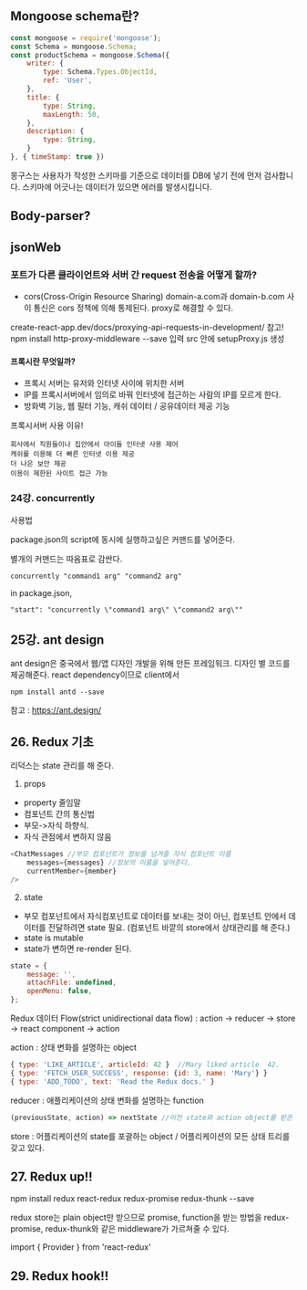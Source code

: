 ## Mongoose schema란?

```javascript
const mongoose = require('mongoose');
const Schema = mongoose.Schema;
const productSchema = mongoose.Schema({
    writer: {
        type: Schema.Types.ObjectId,
        ref: 'User',
    },
    title: {
        type: String,
        maxLength: 50,
    },
    description: {
        type: String,
    }
}, { timeStamp: true })
```
몽구스는 사용자가 작성한 스키마를 기준으로 데이터를 DB에 넣기 전에 먼저 검사합니다. 스키마에 어긋나는 데이터가 있으면 에러를 발생시킵니다.


## Body-parser?

## jsonWeb


### 포트가 다른 클라이언트와 서버 간 request 전송을 어떻게 할까?

- cors(Cross-Origin Resource Sharing)
domain-a.com과 domain-b.com 사이 통신은 cors 정책에 의해 통제된다.
proxy로 해결할 수 있다.

create-react-app.dev/docs/proxying-api-requests-in-development/ 참고!
npm install http-proxy-middleware --save 입력
src 안에 setupProxy.js 생성

#### 프록시란 무엇일까?
- 프록시 서버는 유저와 인터넷 사이에 위치한 서버
- IP를 프록시서버에서 임의로 바꿔 인터넷에 접근하는 사람의 IP를 모르게 한다.
- 방화벽 기능, 웹 필터 기능, 캐쉬 데이터 / 공유데이터 제공 기능

프록시서버 사용 이유!

    회사에서 직원들이나 집안에서 아이들 인터넷 사용 제어
    캐쉬를 이용해 더 빠른 인터넷 이용 제공
    더 나은 보안 제공
    이용이 제한된 사이트 접근 가능


### 24강. concurrently

사용법

package.json의 script에 동시에 실행하고싶은 커맨드를 넣어준다.

별개의 커맨드는 따옴표로 감싼다.

    concurrently "command1 arg" "command2 arg"

in package.json, 

    "start": "concurrently \"command1 arg\" \"command2 arg\""

## 25강. ant design

ant design은 중국에서 웹/앱 디자인 개발을 위해 만든 프레임워크.
디자인 별 코드를 제공해준다.
react dependency이므로 client에서

    npm install antd --save

참고 : https://ant.design/


## 26. Redux 기초

리덕스는 state 관리를 해 준다.

1. props
- property 줄임말 
- 컴포넌트 간의 통신법
- 부모->자식 하향식.
- 자식 관점에서 변하지 않음

```Javascript
<ChatMessages //부모 컴포넌트가 정보를 넘겨줄 자식 컴포넌트 이름
    messages={messages} //정보의 이름을 넣어준다.
    currentMember={member}
/>
```

2. state
- 부모 컴포넌트에서 자식컴포넌트로 데이터를 보내는 것이 아닌, 컴포넌트 안에서 데이터를 전달하려면 state 필요. (컴포넌트 바깥의 store에서 상태관리를 해 준다.)
- state is mutable
- state가 변하면 re-render 된다.

```Javascript
state = {
    message: '',
    attachFile: undefined,
    openMenu: false,
};
```

Redux 데이터 Flow(strict unidirectional data flow)
: action ->  reducer -> store -> react component -> action

action : 상태 변화를 설명하는 object
```Javascript
{ type: 'LIKE_ARTICLE', articleId: 42 }  //Mary liked article  42.
{ type: 'FETCH_USER_SUCCESS', response: {id: 3, name: 'Mary'} }
{ type: 'ADD_TODO', text: 'Read the Redux docs.' }
```

reducer : 애플리케이션의 상태 변화를 설명하는 function
```Javascript
(previousState, action) => nextState //이전 state와 action object를 받은 후에 next state를 return한다.
```

store : 어플리케이션의 state를 포괄하는 object / 어플리케이션의 모든 상태 트리를 갖고 있다.


## 27. Redux up!!

npm install redux react-redux redux-promise redux-thunk --save

redux store는 plain object만 받으므로 promise, function을 받는 방법을 redux-promise, redux-thunk와 같은 middleware가 가르쳐줄 수 있다. 

import { Provider } from 'react-redux'


## 29. Redux hook!!
